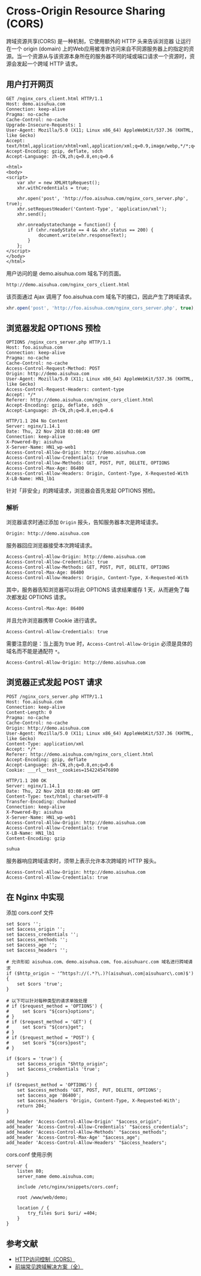 # Cross-Origin Resource Sharing (CORS)

跨域资源共享(CORS) 是一种机制，它使用额外的 HTTP 头来告诉浏览器  让运行在一个 origin (domain) 上的Web应用被准许访问来自不同源服务器上的指定的资源。当一个资源从与该资源本身所在的服务器不同的域或端口请求一个资源时，资源会发起一个跨域 HTTP 请求。

## 用户打开网页

```
GET /nginx_cors_client.html HTTP/1.1
Host: demo.aisuhua.com
Connection: keep-alive
Pragma: no-cache
Cache-Control: no-cache
Upgrade-Insecure-Requests: 1
User-Agent: Mozilla/5.0 (X11; Linux x86_64) AppleWebKit/537.36 (KHTML, like Gecko)
Accept: text/html,application/xhtml+xml,application/xml;q=0.9,image/webp,*/*;q=0.8
Accept-Encoding: gzip, deflate, sdch
Accept-Language: zh-CN,zh;q=0.8,en;q=0.6

<html>
<body>
<script>
    var xhr = new XMLHttpRequest();
    xhr.withCredentials = true;
  
    xhr.open('post', 'http://foo.aisuhua.com/nginx_cors_server.php', true);
    xhr.setRequestHeader('Content-Type', 'application/xml');
    xhr.send();

    xhr.onreadystatechange = function() {
        if (xhr.readyState == 4 && xhr.status == 200) {
            document.write(xhr.responseText);
        }
    };
</script>
</body>
</html>
```

用户访问的是 demo.aisuhua.com 域名下的页面。

```http
http://demo.aisuhua.com/nginx_cors_client.html
```

该页面通过 Ajax 调用了 foo.aisuhua.com 域名下的接口，因此产生了跨域请求。

```js
xhr.open('post', 'http://foo.aisuhua.com/nginx_cors_server.php', true);
```

## 浏览器发起 OPTIONS 预检 


```
OPTIONS /nginx_cors_server.php HTTP/1.1
Host: foo.aisuhua.com
Connection: keep-alive
Pragma: no-cache
Cache-Control: no-cache
Access-Control-Request-Method: POST
Origin: http://demo.aisuhua.com
User-Agent: Mozilla/5.0 (X11; Linux x86_64) AppleWebKit/537.36 (KHTML, like Gecko)
Access-Control-Request-Headers: content-type
Accept: */*
Referer: http://demo.aisuhua.com/nginx_cors_client.html
Accept-Encoding: gzip, deflate, sdch
Accept-Language: zh-CN,zh;q=0.8,en;q=0.6

HTTP/1.1 204 No Content
Server: nginx/1.14.1
Date: Thu, 22 Nov 2018 03:08:40 GMT
Connection: keep-alive
X-Powered-By: aisuhua
X-Server-Name: HN1_wp-web1
Access-Control-Allow-Origin: http://demo.aisuhua.com
Access-Control-Allow-Credentials: true
Access-Control-Allow-Methods: GET, POST, PUT, DELETE, OPTIONS
Access-Control-Max-Age: 86400
Access-Control-Allow-Headers: Origin, Content-Type, X-Requested-With
X-LB-Name: HN1_lb1
```

针对「非安全」的跨域请求，浏览器会首先发起 OPTIONS 预检。

### 解析

浏览器请求时通过添加 `Origin` 报头，告知服务器本次是跨域请求。

```http
Origin: http://demo.aisuhua.com
```

服务器回应浏览器接受本次跨域请求。

```http
Access-Control-Allow-Origin: http://demo.aisuhua.com
Access-Control-Allow-Credentials: true
Access-Control-Allow-Methods: GET, POST, PUT, DELETE, OPTIONS
Access-Control-Max-Age: 86400
Access-Control-Allow-Headers: Origin, Content-Type, X-Requested-With
```

其中，服务器告知浏览器可以将此 OPTIONS 请求结果缓存 1 天，从而避免了每次都发起 OPTIONS 请求。

```http
Access-Control-Max-Age: 86400
```

并且允许浏览器携带 Cookie 进行请求。

```http
Access-Control-Allow-Credentials: true
```

需要注意的是：当上面为 true 时，`Access-Control-Allow-Origin` 必须是具体的域名而不能是通配符 `*`。

```http
Access-Control-Allow-Origin: http://demo.aisuhua.com
```

## 浏览器正式发起 POST 请求

```
POST /nginx_cors_server.php HTTP/1.1
Host: foo.aisuhua.com
Connection: keep-alive
Content-Length: 0
Pragma: no-cache
Cache-Control: no-cache
Origin: http://demo.aisuhua.com
User-Agent: Mozilla/5.0 (X11; Linux x86_64) AppleWebKit/537.36 (KHTML, like Gecko)
Content-Type: application/xml
Accept: */*
Referer: http://demo.aisuhua.com/nginx_cors_client.html
Accept-Encoding: gzip, deflate
Accept-Language: zh-CN,zh;q=0.8,en;q=0.6
Cookie: ___rl__test__cookies=1542245476890

HTTP/1.1 200 OK
Server: nginx/1.14.1
Date: Thu, 22 Nov 2018 03:08:40 GMT
Content-Type: text/html; charset=UTF-8
Transfer-Encoding: chunked
Connection: keep-alive
X-Powered-By: aisuhua
X-Server-Name: HN1_wp-web1
Access-Control-Allow-Origin: http://demo.aisuhua.com
Access-Control-Allow-Credentials: true
X-LB-Name: HN1_lb1
Content-Encoding: gzip

suhua
```

服务器响应跨域请求时，须带上表示允许本次跨域的 HTTP 报头。

```http
Access-Control-Allow-Origin: http://demo.aisuhua.com
Access-Control-Allow-Credentials: true
```

## 在 Nginx 中实现

添加 cors.conf 文件

```nginx
set $cors '';
set $access_origin '';
set $access_credentials '';
set $access_methods '';
set $access_age '';
set $access_headers '';

# 允许形如 aisuhua.com、demo.aisuhua.com、foo.aisuhuarc.com 域名进行跨域请求
if ($http_origin ~ '^https?://(.*?\.)?(aisuhua\.com|aisuhuarc\.com)$') {
    set $cors 'true';
}

# 以下可以针对每种类型的请求单独处理
# if ($request_method = 'OPTIONS') {
#     set $cors "${cors}options";
# }
# if ($request_method = 'GET') {
#     set $cors "${cors}get";
# }
# if ($request_method = 'POST') {
#     set $cors "${cors}post";
# }

if ($cors = 'true') {
    set $access_origin "$http_origin";
    set $access_credentials 'true';
}

if ($request_method = 'OPTIONS') {
    set $access_methods 'GET, POST, PUT, DELETE, OPTIONS';
    set $access_age '86400';
    set $access_headers 'Origin, Content-Type, X-Requested-With';
    return 204;
}

add_header 'Access-Control-Allow-Origin' "$access_origin";
add_header 'Access-Control-Allow-Credentials' "$access_credentials";
add_header 'Access-Control-Allow-Methods' "$access_methods";
add_header 'Access-Control-Max-Age' "$access_age";
add_header 'Access-Control-Allow-Headers' "$access_headers";
```

cors.conf 使用示例

```nginx
server {
    listen 80;
    server_name demo.aisuhua.com;
    
    include /etc/nginx/snippets/cors.conf;
    
    root /www/web/demo;

    location / {
        try_files $uri $uri/ =404;
    }
}
```

## 参考文献

- [HTTP访问控制（CORS）](https://developer.mozilla.org/zh-CN/docs/Web/HTTP/Access_control_CORS)
- [前端常见跨域解决方案（全）](https://segmentfault.com/a/1190000011145364)
